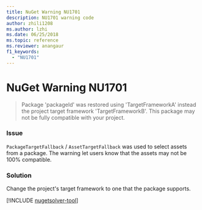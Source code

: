 ```yaml
---
title: NuGet Warning NU1701
description: NU1701 warning code
author: zhili1208
ms.author: lzhi
ms.date: 06/25/2018
ms.topic: reference
ms.reviewer: anangaur
f1_keywords: 
  - "NU1701"
---
```


# NuGet Warning NU1701

> Package 'packageId' was restored using 'TargetFrameworkA' instead the project target framework 'TargetFrameworkB'. This package may not be fully compatible with your project.

### Issue
`PackageTargetFallback` / `AssetTargetFallback` was used to select assets from a package. The warning let users know that the assets may not be 100% compatible.

### Solution
Change the project's target framework to one that the package supports.

[!INCLUDE [nugetsolver-tool](../../includes/nugetsolver-tool.md)]